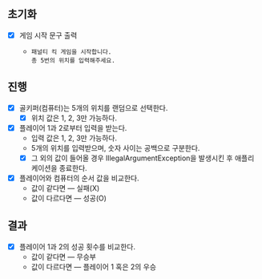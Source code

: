 ## 초기화
- [x] 게임 시작 문구 출력
    - ```
      패널티 킥 게임을 시작합니다.
      총 5번의 위치를 입력해주세요. 
      ```

## 진행
- [x] 골키퍼(컴퓨터)는 5개의 위치를 랜덤으로 선택한다.
    - [x] 위치 값은 1, 2, 3만 가능하다.
- [x] 플레이어 1과 2로부터 입력을 받는다.
    - 입력 값은 1, 2, 3만 가능하다.
    - 5개의 위치를 입력받으며, 숫자 사이는 공백으로 구분한다.
    - [x] 그 외의 값이 들어올 경우 IllegalArgumentException을 발생시킨 후 애플리케이션을 종료한다.
- [x] 플레이어와 컴퓨터의 순서 값을 비교한다.
    - 값이 같다면 — 실패(X)
    - 값이 다르다면 — 성공(O)

## 결과
- [x] 플레이어 1과 2의 성공 횟수를 비교한다.
    - 값이 같다면 — 무승부
    - 값이 다르다면 — 플레이어 1 혹은 2의 우승